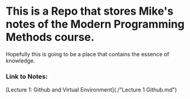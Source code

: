 # This is a Repo that stores Mike's notes of the Modern Programming Methods course.

Hopefully this is going to be a place that contains the essence of knowledge.

### Link to Notes:
[Lecture 1: Github and Virtual Environment](./"Lecture 1 Github.md")
